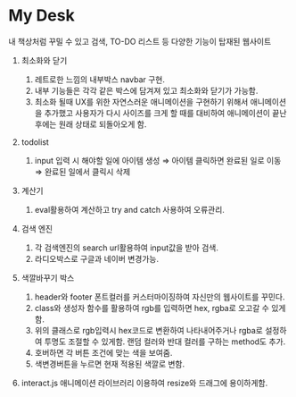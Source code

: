 # My Desk

내 책상처럼 꾸밀 수 있고 검색, TO-DO 리스트 등 다양한 기능이 탑재된 웹사이트

1. 최소화와 닫기
    1. 레트로한 느낌의 내부박스 navbar 구현.
    2. 내부 기능들은 각각 같은 박스에 담겨져 있고 최소화와 닫기가 가능함.
    3. 최소화 될때 UX를 위한 자연스러운 애니메이션을 구현하기 위해서 애니메이션을 추가했고 사용자가 다시 사이즈를 크게 할 때를 대비하여 애니메이션이 끝난 후에는 원래 상태로 되돌아오게 함. 
    
2. todolist
    1. input 입력 시 해야할 일에 아이템 생성 ⇒ 아이템 클릭하면 완료된 일로 이동 ⇒ 완료된 일에서 클릭시 삭제
    
3. 계산기
    1. eval활용하여 계산하고 try and catch 사용하여 오류관리.
    
4. 검색 엔진
    1. 각 검색엔진의 search url활용하여 input값을 받아 검색.
    2. 라디오박스로 구글과 네이버 변경가능.
    
5. 색깔바꾸기 박스
    1. header와 footer 폰트컬러를 커스터마이징하여 자신만의 웹사이트를 꾸민다.
    2. class와 생성자 함수를 활용하여 rgb를 입력하면 hex, rgba로 오고갈 수 있게함.
    3. 위의 클래스로 rgb입력시 hex코드로 변환하여 나타내어주거나 rgba로 설정하여 투명도 조절할 수 있게함. 랜덤 컬러와 반대 컬러를 구하는 method도 추가.
    4. 호버하면 각 버튼 조건에 맞는 색을 보여줌.
    5. 색변경버튼을 누르면 현재 적용된 색깔로 변함.
    
6. interact.js 애니메이션 라이브러리 이용하여 resize와 드래그에 용이하게함.
